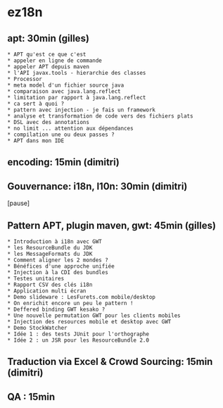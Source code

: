 ez18n
=====

apt: 30min (gilles)
-------------------

    * APT qu'est ce que c'est
    * appeler en ligne de commande
    * appeler APT depuis maven
    * l'API javax.tools - hierarchie des classes
    * Processor
    * meta model d'un fichier source java
    * comparaison avec java.lang.reflect
    * limitation par rapport à java.lang.reflect
    * ca sert à quoi ?
    * pattern avec injection - je fais un framework
    * analyse et transformation de code vers des fichiers plats
    * DSL avec des annotations
    * no limit ... attention aux dépendances
    * compilation une ou deux passes ?
    * APT dans mon IDE

encoding: 15min (dimitri)
-------------------------

Gouvernance: i18n, l10n: 30min (dimitri)
---------------------------------------

[pause]


Pattern APT, plugin maven, gwt:  45min (gilles)
-----------------------------------------------

    * Introduction à i18n avec GWT
    * les ResourceBundle du JDK
    * les MessageFormats du JDK
    * Comment aligner les 2 mondes ?
    * Bénéfices d'une approche unifiée
    * Injection à la CDI des bundles
    * Testes unitaires
    * Rapport CSV des clés i18n
    * Application multi écran
    * Demo slideware : LesFurets.com mobile/desktop 
    * On enrichit encore un peu le pattern !
    * Deffered binding GWT kesako ?
    * Une nouvelle permutation GWT pour les clients mobiles
    * Injection des resources mobile et desktop avec GWT
    * Demo StockWatcher
    * Idée 1 : des tests JUnit pour l'orthographe
    * Idée 2 : un JSR pour les ResourceBundle 2.0

Traduction via Excel & Crowd Sourcing: 15min (dimitri)
----------------------------------------------------

QA : 15min
----------
